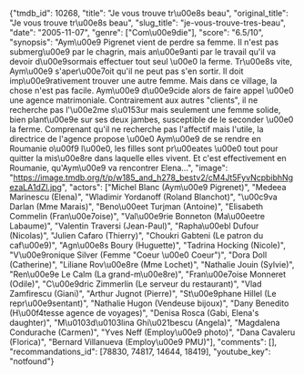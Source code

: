 {"tmdb_id": 10268, "title": "Je vous trouve tr\u00e8s beau", "original_title": "Je vous trouve tr\u00e8s beau", "slug_title": "je-vous-trouve-tres-beau", "date": "2005-11-07", "genre": ["Com\u00e9die"], "score": "6.5/10", "synopsis": "Aym\u00e9 Pigrenet vient de perdre sa femme. Il n'est pas submerg\u00e9 par le chagrin, mais an\u00e9anti par le travail qu'il va devoir d\u00e9sormais effectuer tout seul \u00e0 la ferme. Tr\u00e8s vite, Aym\u00e9 s'aper\u00e7oit qu'il ne peut pas s'en sortir. Il doit imp\u00e9rativement trouver une autre femme. Mais dans ce village, la chose n'est pas facile. Aym\u00e9 d\u00e9cide alors de faire appel \u00e0 une agence matrimoniale. Contrairement aux autres \"clients\", il ne recherche pas l'\u00e2me s\u0153ur mais seulement une femme solide, bien plant\u00e9e sur ses deux jambes, susceptible de le seconder \u00e0 la ferme. Comprenant qu'il ne recherche pas l'affectif mais l'utile, la directrice de l'agence propose \u00e0 Aym\u00e9 de se rendre en Roumanie o\u00f9 l\u00e0, les filles sont pr\u00eates \u00e0 tout pour quitter la mis\u00e8re dans laquelle elles vivent. Et c'est effectivement en Roumanie, qu'Aym\u00e9 va rencontrer Elena...", "image": "https://image.tmdb.org/t/p/w185_and_h278_bestv2/cM4Jt5FyvNcpbibhNgezaLA1dZl.jpg", "actors": ["Michel Blanc (Aym\u00e9 Pigrenet)", "Medeea Marinescu (Elena)", "Wladimir Yordanoff (Roland Blanchot)", "\u00c9va Darlan (Mme Marais)", "Beno\u00eet Turjman (Antoine)", "Elisabeth Commelin (Fran\u00e7oise)", "Val\u00e9rie Bonneton (Ma\u00eetre Labaume)", "Valentin Traversi (Jean-Paul)", "Rapha\u00ebl Dufour (Nicolas)", "Julien Cafaro (Thierry)", "Choukri Gabteni (Le patron du caf\u00e9)", "Agn\u00e8s Boury (Huguette)", "Tadrina Hocking (Nicole)", "V\u00e9ronique Silver (Femme \"Coeur \u00e0 Coeur\")", "Dora Doll (Catherine)", "Liliane Rov\u00e8re (Mme Lochet)", "Nathalie Jouin (Sylvie)", "Ren\u00e9e Le Calm (La grand-m\u00e8re)", "Fran\u00e7oise Monneret (Odile)", "C\u00e9dric Zimmerlin (Le serveur du restaurant)", "Vlad Zamfirescu (Giani)", "Arthur Jugnot (Pierre)", "St\u00e9phane Hillel (Le repr\u00e9sentant)", "Nathalie Hugon (Vendeuse bijoux)", "Dany Benedito (H\u00f4tesse agence de voyages)", "Denisa Rosca (Gabi, Elena's daughter)", "M\u0103d\u0103lina Ghi\u021bescu (Angela)", "Magdalena Condurache (Carmen)", "Yves Neff (Employ\u00e9 photo)", "Dana Cavaleru (Florica)", "Bernard Villanueva (Employ\u00e9 PMU)"], "comments": [], "recommandations_id": [78830, 74817, 14644, 18419], "youtube_key": "notfound"}